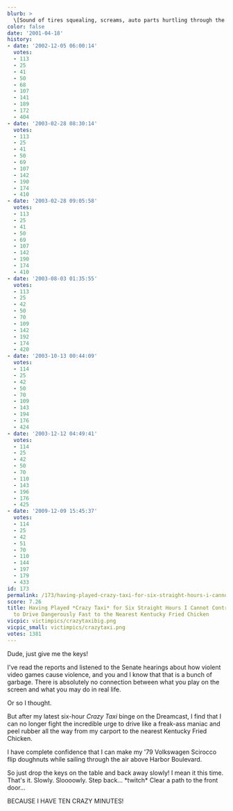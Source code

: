 ```yaml
---
blurb: >
  \[Sound of tires squealing, screams, auto parts hurtling through the air, etc.\]
color: false
date: '2001-04-18'
history:
- date: '2002-12-05 06:00:14'
  votes:
  - 113
  - 25
  - 41
  - 50
  - 68
  - 107
  - 141
  - 189
  - 172
  - 404
- date: '2003-02-28 08:30:14'
  votes:
  - 113
  - 25
  - 41
  - 50
  - 69
  - 107
  - 142
  - 190
  - 174
  - 410
- date: '2003-02-28 09:05:58'
  votes:
  - 113
  - 25
  - 41
  - 50
  - 69
  - 107
  - 142
  - 190
  - 174
  - 410
- date: '2003-08-03 01:35:55'
  votes:
  - 113
  - 25
  - 42
  - 50
  - 70
  - 109
  - 142
  - 192
  - 174
  - 420
- date: '2003-10-13 00:44:09'
  votes:
  - 114
  - 25
  - 42
  - 50
  - 70
  - 109
  - 143
  - 194
  - 176
  - 424
- date: '2003-12-12 04:49:41'
  votes:
  - 114
  - 25
  - 42
  - 50
  - 70
  - 110
  - 143
  - 196
  - 176
  - 425
- date: '2009-12-09 15:45:37'
  votes:
  - 114
  - 25
  - 42
  - 51
  - 70
  - 110
  - 144
  - 197
  - 179
  - 433
id: 173
permalink: /173/having-played-crazy-taxi-for-six-straight-hours-i-cannot-control-the-urge-to-drive-dangerously-fast-to-the-nearest-kentucky-fried-chicken/
score: 7.26
title: Having Played *Crazy Taxi* for Six Straight Hours I Cannot Control the Urge
  to Drive Dangerously Fast to the Nearest Kentucky Fried Chicken
vicpic: victimpics/crazytaxibig.png
vicpic_small: victimpics/crazytaxi.png
votes: 1381
---
```


Dude, just give me the keys!

I've read the reports and listened to the Senate hearings about how
violent video games cause violence, and you and I know that that is a
bunch of garbage. There is absolutely no connection between what you
play on the screen and what you may do in real life.

Or so I thought.

But after my latest six-hour *Crazy Taxi* binge on the Dreamcast, I find
that I can no longer fight the incredible urge to drive like a freak-ass
maniac and peel rubber all the way from my carport to the nearest
Kentucky Fried Chicken.

I have complete confidence that I can make my '79 Volkswagen Scirocco
flip doughnuts while sailing through the air above Harbor Boulevard.

So just drop the keys on the table and back away slowly! I mean it this
time. That's it. Slowly. Sloooowly. Step back... \*twitch\* Clear a path
to the front door...

BECAUSE I HAVE TEN CRAZY MINUTES!